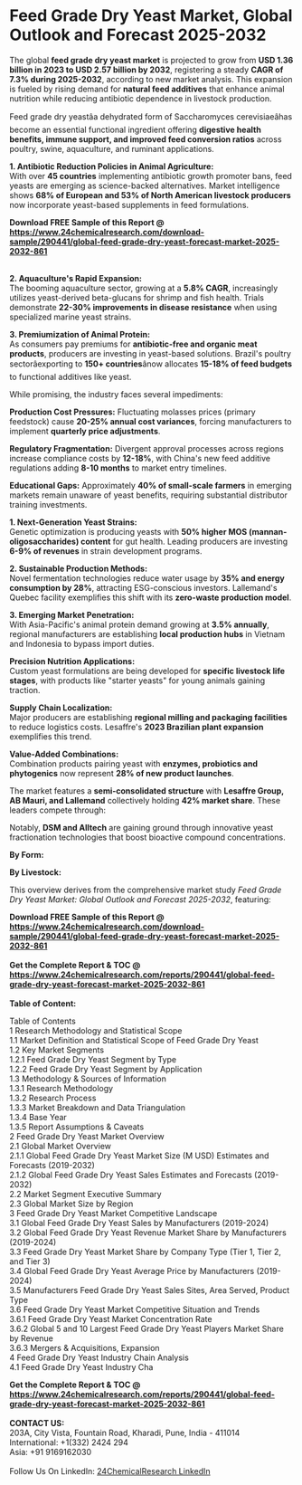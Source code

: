 <h1>Feed Grade Dry Yeast Market, Global Outlook and Forecast 2025-2032</h1><p>The global <strong>feed grade dry yeast market</strong> is projected to grow from <strong>USD 1.36 billion in 2023 to USD 2.57 billion by 2032</strong>, registering a steady <strong>CAGR of 7.3% during 2025-2032</strong>, according to new market analysis. This expansion is fueled by rising demand for <strong>natural feed additives</strong> that enhance animal nutrition while reducing antibiotic dependence in livestock production.</p><p>Feed grade dry yeastâa dehydrated form of Saccharomyces cerevisiaeâhas become an essential functional ingredient offering <strong>digestive health benefits, immune support, and improved feed conversion ratios</strong> across poultry, swine, aquaculture, and ruminant applications.</p><p><strong>1. Antibiotic Reduction Policies in Animal Agriculture:</strong><br>
With over <strong>45 countries</strong> implementing antibiotic growth promoter bans, feed yeasts are emerging as science-backed alternatives. Market intelligence shows <strong>68% of European and 53% of North American livestock producers</strong> now incorporate yeast-based supplements in feed formulations.</p><div><b>Download FREE Sample of this Report @ 
            <a href="https://www.24chemicalresearch.com/download-sample/290441/global-feed-grade-dry-yeast-forecast-market-2025-2032-861">
            https://www.24chemicalresearch.com/download-sample/290441/global-feed-grade-dry-yeast-forecast-market-2025-2032-861</a></b></div><br><p><strong>2. Aquaculture's Rapid Expansion:</strong><br>
The booming aquaculture sector, growing at a <strong>5.8% CAGR</strong>, increasingly utilizes yeast-derived beta-glucans for shrimp and fish health. Trials demonstrate <strong>22-30% improvements in disease resistance</strong> when using specialized marine yeast strains.</p><p><strong>3. Premiumization of Animal Protein:</strong><br>
As consumers pay premiums for <strong>antibiotic-free and organic meat products</strong>, producers are investing in yeast-based solutions. Brazil's poultry sectorâexporting to <strong>150+ countries</strong>ânow allocates <strong>15-18% of feed budgets</strong> to functional additives like yeast.</p><p>While promising, the industry faces several impediments:</p><p><strong>Production Cost Pressures:</strong> Fluctuating molasses prices (primary feedstock) cause <strong>20-25% annual cost variances</strong>, forcing manufacturers to implement <strong>quarterly price adjustments</strong>.</p><p><strong>Regulatory Fragmentation:</strong> Divergent approval processes across regions increase compliance costs by <strong>12-18%</strong>, with China's new feed additive regulations adding <strong>8-10 months</strong> to market entry timelines.</p><p><strong>Educational Gaps:</strong> Approximately <strong>40% of small-scale farmers</strong> in emerging markets remain unaware of yeast benefits, requiring substantial distributor training investments.</p><p><strong>1. Next-Generation Yeast Strains:</strong><br>
Genetic optimization is producing yeasts with <strong>50% higher MOS (mannan-oligosaccharides) content</strong> for gut health. Leading producers are investing <strong>6-9% of revenues</strong> in strain development programs.</p><p><strong>2. Sustainable Production Methods:</strong><br>
Novel fermentation technologies reduce water usage by <strong>35% and energy consumption by 28%</strong>, attracting ESG-conscious investors. Lallemand's Quebec facility exemplifies this shift with its <strong>zero-waste production model</strong>.</p><p><strong>3. Emerging Market Penetration:</strong><br>
With Asia-Pacific's animal protein demand growing at <strong>3.5% annually</strong>, regional manufacturers are establishing <strong>local production hubs</strong> in Vietnam and Indonesia to bypass import duties.</p><p><strong>Precision Nutrition Applications:</strong><br>
	Custom yeast formulations are being developed for <strong>specific livestock life stages</strong>, with products like "starter yeasts" for young animals gaining traction.</p><p><strong>Supply Chain Localization:</strong><br>
	Major producers are establishing <strong>regional milling and packaging facilities</strong> to reduce logistics costs. Lesaffre's <strong>2023 Brazilian plant expansion</strong> exemplifies this trend.</p><p><strong>Value-Added Combinations:</strong><br>
	Combination products pairing yeast with <strong>enzymes, probiotics and phytogenics</strong> now represent <strong>28% of new product launches</strong>.</p><p>The market features a <strong>semi-consolidated structure</strong> with <strong>Lesaffre Group, AB Mauri, and Lallemand</strong> collectively holding <strong>42% market share</strong>. These leaders compete through:</p><p>Notably, <strong>DSM and Alltech</strong> are gaining ground through innovative yeast fractionation technologies that boost bioactive compound concentrations.</p><p><strong>By Form:</strong></p><p><strong>By Livestock:</strong></p><p>This overview derives from the comprehensive market study <em>Feed Grade Dry Yeast Market: Global Outlook and Forecast 2025-2032</em>, featuring:</p><div><b>Download FREE Sample of this Report @ 
            <a href="https://www.24chemicalresearch.com/download-sample/290441/global-feed-grade-dry-yeast-forecast-market-2025-2032-861">
            https://www.24chemicalresearch.com/download-sample/290441/global-feed-grade-dry-yeast-forecast-market-2025-2032-861</a></b></div><br><div><b>Get the Complete Report & TOC @ 
            <a href="https://www.24chemicalresearch.com/reports/290441/global-feed-grade-dry-yeast-forecast-market-2025-2032-861">
            https://www.24chemicalresearch.com/reports/290441/global-feed-grade-dry-yeast-forecast-market-2025-2032-861</a></b></div><br>
            <b>Table of Content:</b><p>Table of Contents<br />
1 Research Methodology and Statistical Scope<br />
1.1 Market Definition and Statistical Scope of Feed Grade Dry Yeast<br />
1.2 Key Market Segments<br />
1.2.1 Feed Grade Dry Yeast Segment by Type<br />
1.2.2 Feed Grade Dry Yeast Segment by Application<br />
1.3 Methodology & Sources of Information<br />
1.3.1 Research Methodology<br />
1.3.2 Research Process<br />
1.3.3 Market Breakdown and Data Triangulation<br />
1.3.4 Base Year<br />
1.3.5 Report Assumptions & Caveats<br />
2 Feed Grade Dry Yeast Market Overview<br />
2.1 Global Market Overview<br />
2.1.1 Global Feed Grade Dry Yeast Market Size (M USD) Estimates and Forecasts (2019-2032)<br />
2.1.2 Global Feed Grade Dry Yeast Sales Estimates and Forecasts (2019-2032)<br />
2.2 Market Segment Executive Summary<br />
2.3 Global Market Size by Region<br />
3 Feed Grade Dry Yeast Market Competitive Landscape<br />
3.1 Global Feed Grade Dry Yeast Sales by Manufacturers (2019-2024)<br />
3.2 Global Feed Grade Dry Yeast Revenue Market Share by Manufacturers (2019-2024)<br />
3.3 Feed Grade Dry Yeast Market Share by Company Type (Tier 1, Tier 2, and Tier 3)<br />
3.4 Global Feed Grade Dry Yeast Average Price by Manufacturers (2019-2024)<br />
3.5 Manufacturers Feed Grade Dry Yeast Sales Sites, Area Served, Product Type<br />
3.6 Feed Grade Dry Yeast Market Competitive Situation and Trends<br />
3.6.1 Feed Grade Dry Yeast Market Concentration Rate<br />
3.6.2 Global 5 and 10 Largest Feed Grade Dry Yeast Players Market Share by Revenue<br />
3.6.3 Mergers & Acquisitions, Expansion<br />
4 Feed Grade Dry Yeast Industry Chain Analysis<br />
4.1 Feed Grade Dry Yeast Industry Cha</p><div><b>Get the Complete Report & TOC @ 
            <a href="https://www.24chemicalresearch.com/reports/290441/global-feed-grade-dry-yeast-forecast-market-2025-2032-861">
            https://www.24chemicalresearch.com/reports/290441/global-feed-grade-dry-yeast-forecast-market-2025-2032-861</a></b></div><br><b>CONTACT US:</b><br>
            203A, City Vista, Fountain Road, Kharadi, Pune, India - 411014<br>
            International: +1(332) 2424 294<br>
            Asia: +91 9169162030 <br><br>
            Follow Us On LinkedIn: <a href="https://www.linkedin.com/company/24chemicalresearch/">24ChemicalResearch LinkedIn</a>